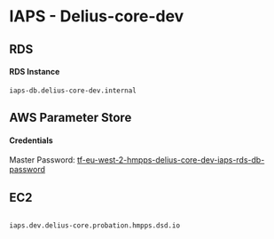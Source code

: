# IAPS - Delius-core-dev

## RDS

#### RDS Instance  


```
iaps-db.delius-core-dev.internal
```


## AWS Parameter Store

#### Credentials

Master Password: [tf-eu-west-2-hmpps-delius-core-dev-iaps-rds-db-password](https://eu-west-2.console.aws.amazon.com/systems-manager/parameters/tf-eu-west-2-hmpps-delius-core-dev-iaps-rds-db-password/description?region=eu-west-2)

## EC2

```
  
iaps.dev.delius-core.probation.hmpps.dsd.io
```